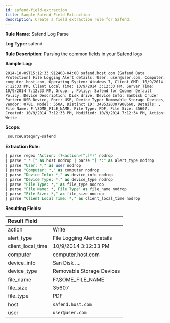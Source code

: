 ```yaml
---
id: safend-field-extraction
title: Sample Safend Field Extraction
description: Create a field extraction rule for Safend.
---
```



**Rule Name:** Safend Log Parse  

**Log Type:** safend  

**Rule Description:** Parsing the common fields in your Safend logs  

**Sample Log:**

```
2014-10-09T15:12:33.912408-04:00 safend.host.com [Safend Data Protection] File Logging Alert details: User: user@user.com, Computer: computer.host.com, Operating System: Windows 7, Client GMT: 10/9/2014 7:12:33 PM, Client Local Time: 10/9/2014 3:12:33 PM, Server Time: 10/9/2014 7:12:33 PM, Group: , Policy: Safend for Cuomer Default Policy, Device Description: Disk drive, Device Info: SanDisk Cruzer Pattern USB Device, Port: USB, Device Type: Removable Storage Devices, Vendor: 0781, Model: 550A, Distinct ID: 3485320307908660, Details: , File Name: F:\SOME_FILE_NAME, File Type: PDF, File Size: 35607, Created: 10/9/2014 7:12:33 PM, Modified: 10/9/2014 7:12:34 PM, Action: Write
```

**Scope:**

```sql
_sourceCategory=safend
```

**Extraction Rule:**

```sql
| parse regex "Action: (?<action>[^,]*)" nodrop
| parse " * [" as host nodrop | parse "] *:" as alert_type nodrop
| parse "User: *," as user nodrop
| parse "Computer: *," as computer nodrop
| parse "Device Info: *," as device_info nodrop
| parse "Device Type: *," as device_type nodrop
| parse "File Type: *," as file_type nodrop
| parse "File Name: *, File Type" as file_name nodrop
| parse "File Size: *," as file_size nodrop
| parse "Client Local Time: *," as client_local_time nodrop
```

**Resulting Fields:**

| Result Field |   |
|:--|:--|
| action | Write |
| alert_type | File Logging Alert details |
| client_local_time | 10/9/2014 3:12:33 PM |
| computer | computer.host.com |
| device_info | San Disk .... |
| device_type | Removable Storage Devices |
| file_name | F:\\SOME_FILE_NAME |
| file_size | 35607 |
| file_type | PDF |
| host | `safend.host.com` |
| user | `user@user.com` |
